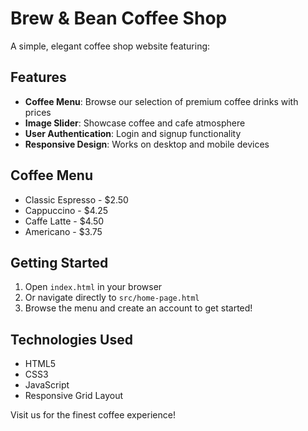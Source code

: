 # Brew & Bean Coffee Shop

A simple, elegant coffee shop website featuring:

## Features
- **Coffee Menu**: Browse our selection of premium coffee drinks with prices
- **Image Slider**: Showcase coffee and cafe atmosphere
- **User Authentication**: Login and signup functionality
- **Responsive Design**: Works on desktop and mobile devices

## Coffee Menu
- Classic Espresso - $2.50
- Cappuccino - $4.25  
- Caffe Latte - $4.50
- Americano - $3.75

## Getting Started
1. Open `index.html` in your browser
2. Or navigate directly to `src/home-page.html`
3. Browse the menu and create an account to get started!

## Technologies Used
- HTML5
- CSS3
- JavaScript
- Responsive Grid Layout

Visit us for the finest coffee experience!

